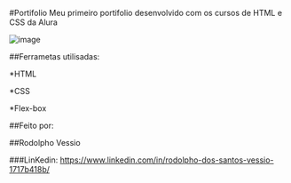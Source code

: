 #Portifolio
Meu primeiro portifolio desenvolvido com os cursos de HTML e CSS da Alura

![image](https://user-images.githubusercontent.com/77756047/211304452-220fedf0-f91b-490f-8a65-a60ce860bc5c.png)

##Ferrametas utilisadas:

*HTML

*CSS

*Flex-box

##Feito por:

##Rodolpho Vessio

###LinKedin: https://www.linkedin.com/in/rodolpho-dos-santos-vessio-1717b418b/
